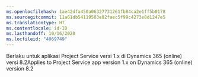 ```yaml
---
ms.openlocfilehash: 1ae42dfa450a06327731261fb84ca2e1ff5b0178
ms.sourcegitcommit: 11a61db54119503e82faec5f99c4273e8d1247e5
ms.translationtype: HT
ms.contentlocale: id-ID
ms.lasthandoff: 10/16/2020
ms.locfileid: "4069749"
---
```

<span data-ttu-id="56e76-101">Berlaku untuk aplikasi Project Service versi 1.x di Dynamics 365 (online) versi 8.2</span><span class="sxs-lookup"><span data-stu-id="56e76-101">Applies to Project Service app version 1.x on Dynamics 365 (online) version 8.2</span></span>


